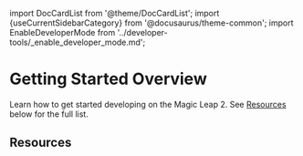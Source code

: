 import DocCardList from '@theme/DocCardList';
import {useCurrentSidebarCategory} from '@docusaurus/theme-common';
import EnableDeveloperMode from '../developer-tools/_enable_developer_mode.md';

# Getting Started Overview

Learn how to get started developing on the Magic Leap 2. See [Resources](/versioned_docs/version-31-Aug-2023/guides/getting-started#resources) below for the full list.

## Resources

<DocCardList items={useCurrentSidebarCategory().items}/>

